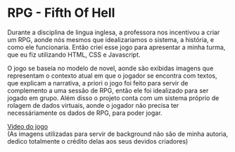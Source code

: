 # RPG - Fifth Of Hell

Durante a disciplina de lingua inglesa, a professora nos incentivou a criar um RPG, aonde nós mesmos que idealizariamos o sistema, a história, e como ele funcionaria. Então criei esse jogo para apresentar a minha turma, que eu fiz utilizando HTML, CSS e Javascript.

O jogo se baseia no modelo de novel, aonde são exibidas imagens que representam o contexto atual em que o jogador se encontra com textos, que explicam a narrativa, a priori o jogo foi feito para servir de complemento a uma sessão de RPG, então ele foi idealizado para ser jogado em grupo. Além disso o projeto conta com um sistema próprio de rolagem de dados virtuais, aonde o jogador não precisa ter necessáriamente os dados de RPG, para poder jogar.

<a target="_blank" href="https://drive.google.com/file/d/1AKpmPJcKmDeVN7Rra3m6xFmgSGzzKCZp/view?usp=sharing">Video do jogo</a>
<br>
(As imagens utilizadas para servir de background não são de minha autoria, dedico totalmente o crédito delas aos seus devidos criadores)
